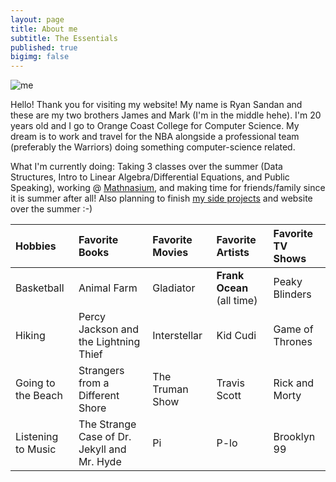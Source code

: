 ```yaml
---
layout: page
title: About me
subtitle: The Essentials
published: true
bigimg: false
---
```

![me](https://bit.ly/2QHwpex)

Hello! Thank you for visiting my website! My name is Ryan Sandan and these are my two brothers James and Mark (I'm in the middle hehe).
I'm 20 years old and I go to Orange Coast College for Computer Science. 
My dream is to work and travel for the NBA alongside a professional team (preferably the Warriors) doing something computer-science related. 


What I'm currently doing: 
Taking 3 classes over the summer (Data Structures, Intro to Linear Algebra/Differential Equations, and Public Speaking), working @ [Mathnasium](https://www.mathnasium.com/lagunaniguel/our-team), and making time for friends/family since it is summer after all! Also planning to finish [my side projects](/projects) and website over the summer :-)







| Hobbies | Favorite Books | Favorite Movies | Favorite Artists | Favorite TV Shows |
| :------ |:----- | :--- | :---- | :---- |
| Basketball | Animal Farm | Gladiator | **Frank Ocean** (all time)| Peaky Blinders |
| Hiking | Percy Jackson and the Lightning Thief | Interstellar | Kid Cudi | Game of Thrones |
| Going to the Beach | Strangers from a Different Shore | The Truman Show | Travis Scott | Rick and Morty |
| Listening to Music | The Strange Case of Dr. Jekyll and Mr. Hyde | Pi | P-lo | Brooklyn 99 |
